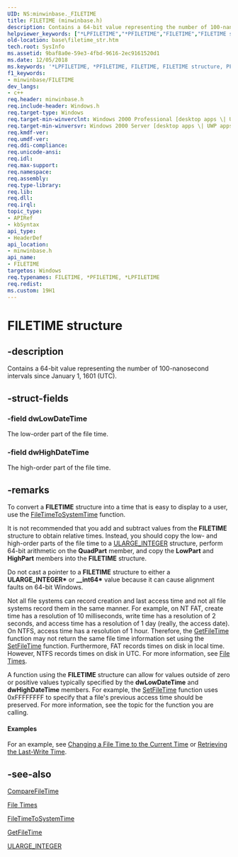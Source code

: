 ```yaml
---
UID: NS:minwinbase._FILETIME
title: FILETIME (minwinbase.h)
description: Contains a 64-bit value representing the number of 100-nanosecond intervals since January 1, 1601 (UTC).
helpviewer_keywords: ["*LPFILETIME","*PFILETIME","FILETIME","FILETIME structure","PFILETIME","PFILETIME structure pointer","_FILETIME","_win32_filetime_str","base.filetime_str","minwinbase/FILETIME","minwinbase/PFILETIME"]
old-location: base\filetime_str.htm
tech.root: SysInfo
ms.assetid: 9baf8a0e-59e3-4fbd-9616-2ec9161520d1
ms.date: 12/05/2018
ms.keywords: '*LPFILETIME, *PFILETIME, FILETIME, FILETIME structure, PFILETIME, PFILETIME structure pointer, _FILETIME, _win32_filetime_str, base.filetime_str, minwinbase/FILETIME, minwinbase/PFILETIME'
f1_keywords:
- minwinbase/FILETIME
dev_langs:
- c++
req.header: minwinbase.h
req.include-header: Windows.h
req.target-type: Windows
req.target-min-winverclnt: Windows 2000 Professional [desktop apps \| UWP apps]
req.target-min-winversvr: Windows 2000 Server [desktop apps \| UWP apps]
req.kmdf-ver: 
req.umdf-ver: 
req.ddi-compliance: 
req.unicode-ansi: 
req.idl: 
req.max-support: 
req.namespace: 
req.assembly: 
req.type-library: 
req.lib: 
req.dll: 
req.irql: 
topic_type:
- APIRef
- kbSyntax
api_type:
- HeaderDef
api_location:
- minwinbase.h
api_name:
- FILETIME
targetos: Windows
req.typenames: FILETIME, *PFILETIME, *LPFILETIME
req.redist: 
ms.custom: 19H1
---
```


# FILETIME structure


## -description


Contains a 64-bit value representing the number of 100-nanosecond intervals since January 1, 1601 (UTC).


## -struct-fields




### -field dwLowDateTime

The low-order part of the file time.


### -field dwHighDateTime

The high-order part of the file time.


## -remarks



To convert a 
<b>FILETIME</b> structure into a time that is easy to display to a user, use the 
<a href="https://docs.microsoft.com/windows/desktop/api/timezoneapi/nf-timezoneapi-filetimetosystemtime">FileTimeToSystemTime</a> function.

It is not recommended that you add and subtract values from the 
<b>FILETIME</b> structure to obtain relative times. Instead, you should copy the low- and high-order parts of the file time to a <a href="/windows/win32/api/winnt/ns-winnt-ularge_integer~r1">ULARGE_INTEGER</a> structure, perform 64-bit arithmetic on the <b>QuadPart</b> member, and copy the <b>LowPart</b> and <b>HighPart</b> members into the <b>FILETIME</b> structure.

Do not cast a pointer to a <b>FILETIME</b> structure to either a <b>ULARGE_INTEGER*</b> or <b>__int64*</b> value because it can cause alignment faults on 64-bit Windows.

Not all file systems can record creation and last access time and not all file systems record them in the same manner. For example, on NT FAT, create time has a resolution of 10 milliseconds, write time has a resolution of 2 seconds, and access time has a resolution of 1 day (really, the access date). On NTFS, access time has a resolution of 1 hour. Therefore, the 
<a href="https://docs.microsoft.com/windows/desktop/api/fileapi/nf-fileapi-getfiletime">GetFileTime</a> function may not return the same file time information set using the 
<a href="https://docs.microsoft.com/windows/desktop/api/fileapi/nf-fileapi-setfiletime">SetFileTime</a> function. Furthermore, FAT records times on disk in local time. However, NTFS records times on disk in UTC. For more information, see 
<a href="https://docs.microsoft.com/windows/desktop/SysInfo/file-times">File Times</a>.

  A function using the <b>FILETIME</b> structure can allow for values outside of  zero or positive values typically specified by the <b>dwLowDateTime</b> and <b>dwHighDateTime</b> members.  For example, the <a href="https://docs.microsoft.com/windows/desktop/api/fileapi/nf-fileapi-setfiletime">SetFileTime</a> function uses 0xFFFFFFFF to specify that a file's previous access time should be preserved. For more information, see the topic for the function you are calling.


#### Examples

For an example, see 
<a href="https://docs.microsoft.com/windows/desktop/SysInfo/changing-a-file-time-to-the-current-time">Changing a File Time to the Current Time</a> or <a href="https://docs.microsoft.com/windows/desktop/SysInfo/retrieving-the-last-write-time">Retrieving the Last-Write Time</a>.

<div class="code"></div>



## -see-also




<a href="https://docs.microsoft.com/windows/desktop/api/fileapi/nf-fileapi-comparefiletime">CompareFileTime</a>



<a href="https://docs.microsoft.com/windows/desktop/SysInfo/file-times">File Times</a>



<a href="https://docs.microsoft.com/windows/desktop/api/timezoneapi/nf-timezoneapi-filetimetosystemtime">FileTimeToSystemTime</a>



<a href="https://docs.microsoft.com/windows/desktop/api/fileapi/nf-fileapi-getfiletime">GetFileTime</a>



<a href="/windows/win32/api/winnt/ns-winnt-ularge_integer~r1">ULARGE_INTEGER</a>
 

 

